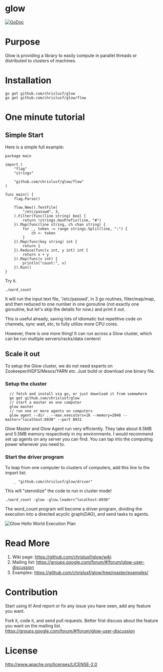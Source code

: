 # glow

[![GoDoc](https://godoc.org/github.com/chrislusf/glow?status.svg)](https://godoc.org/github.com/chrislusf/glow)

# Purpose

Glow is providing a library to easily compute in parallel threads or distributed to clusters of machines.

# Installation
```
go get github.com/chrislusf/glow
go get github.com/chrislusf/glow/flow
```

# One minute tutorial

## Simple Start

Here is a simple full example:

```
package main

import (
	"flag"
	"strings"

	"github.com/chrislusf/glow/flow"
)

func main() {
	flag.Parse()

	flow.New().TextFile(
		"/etc/passwd", 3,
	).Filter(func(line string) bool {
		return !strings.HasPrefix(line, "#")
	}).Map(func(line string, ch chan string) {
		for _, token := range strings.Split(line, ":") {
			ch <- token
		}
	}).Map(func(key string) int {
		return 1
	}).Reduce(func(x int, y int) int {
		return x + y
	}).Map(func(x int) {
		println("count:", x)
	}).Run()
}

```

Try it. 
```
./word_count
```

It will run the input text file, '/etc/passwd', in 3 go routines, filter/map/map, and then reduced to one number in one goroutine (not exactly one goroutine, but let's skip the details for now.) and print it out. 

This is useful already, saving lots of idiomatic but repetitive code on channels, sync wait, etc, to fully utilize more CPU cores.

However, there is one more thing! It can run across a Glow cluster, which can be run multiple servers/racks/data centers!

## Scale it out
To setup the Glow cluster, we do not need experts on Zookeeper/HDFS/Mesos/YARN etc. Just build or download one binary file.

### Setup the cluster
```
  // fetch and install via go, or just download it from somewhere
  go get github.com/chrislusf/glow
  // start a master on one computer
  glow master
  // run one or more agents on computers
  glow agent --dir . --max.executors=16 --memory=2048 --master="localhost:8930" --port 8931
```
Glow Master and Glow Agent run very efficiently. They take about 6.5MB and 5.5MB memory respectively in my environments. I would recommend set up agents on any server you can find. You can tap into the computing power whenever you need to.

### Start the driver program
To leap from one computer to clusters of computers, add this line to the import list:

```
	_ "github.com/chrislusf/glow/driver"
```
This will "steroidize" the code to run in cluster mode! 

```
./word_count -glow -glow.leader="localhost:8930"
```
The word_count program will become a driver program, dividing the execution into a directed acyclic graph(DAG), and send tasks to agents.

![Glow Hello World Execution Plan](https://raw.githubusercontent.com/chrislusf/glow/master/etc/helloworld.png)


# Read More

1. Wiki page: https://github.com/chrislusf/glow/wiki
2. Mailing list: https://groups.google.com/forum/#!forum/glow-user-discussion
3. Examples: https://github.com/chrislusf/glow/tree/master/examples/

# Contribution
Start using it! And report or fix any issue you have seen, add any feature you want.

Fork it, code it, and send pull requests. Better first discuss about the feature you want on the mailing list.
https://groups.google.com/forum/#!forum/glow-user-discussion

# License
http://www.apache.org/licenses/LICENSE-2.0
